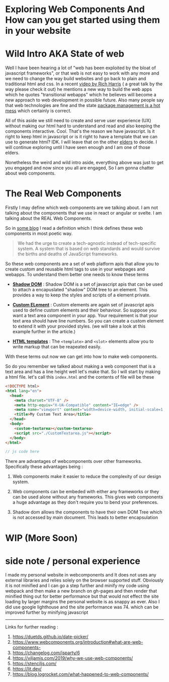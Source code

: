 # Exploring Web Components And How can you get started using them in your website

# Wild Intro AKA State of web

Well I have been hearing a lot of "web has been exploited by the bloat of
javascript frameworks", or that web is not easy to work with any more and we
need to change the way build websites and go back to plain and traditional html
and css. In a recent [video by Rich Harris](https://youtu.be/860d8usGC0o) ( a great talk by the way please check it out)
he mentions a new way to build the web apps which he quotes "transitional webapps" which he believes will become a new
approach to web development in possible future. Also many people say that web technologies are fine and the state
[package management is a hot mess](https://nadh.in/blog/javascript-ecosystem-software-development-are-a-hot-mess/) which certainly is correct.

All of this aside we still need to create and serve user experience (UX)
without making our html hard to understand and read and also keeping the
components interactive. Cool. That's the reason we have javascript. Is it right
to keep html in javascript or is it right to have a template that we can use to
generate html? IDK. I will leave that on the other [elders](https://www.urbandictionary.com/define.php?term=Technological%20Boomer) to decide.
I will continue exploring until I have seen enough and I am one of those elders.

Nonetheless the weird and wild intro aside, everything above was just to get you
engaged and now since you all are engaged, So I am gonna chatter about web components.

# The Real Web Components

Firstly I may define which web components are we talking about. I am not talking
about the components that we use in react or angular or svelte. I am talking about the
REAL Web Components.

So in [some blog](https://viljamis.com/2019/why-we-use-web-components/) I read a definition which I think defines these web components in most poetic way.

> We had the urge to create a tech-agnostic instead of tech-specific system. A system that is based on web standards and would survive the births and deaths of JavaScript frameworks.

So these web components are a set of web platform apis that allow you to create custom and reusable
html tags to use in your webpages and webapps. To understand them better one needs to know these terms

- [**Shadow DOM**](https://developer.mozilla.org/en-US/docs/Web/Web_Components/Using_shadow_DOM) : Shadow DOM is a set of javascript apis that can be used to attach a encapuslated "shadow"
  DOM tree to an element. This provides a way to keep the styles and scripts of a element private.

- [**Custom ELement**](https://developer.mozilla.org/en-US/docs/Web/Web_Components/Using_custom_elements) : Custom elements are again set of javascript apis used to define custom elements and
  their behaviour. So suppose you want a text area component in your app. Your requirement is that your text area should
  have line numbers. So you can create a custom element to extend it with your provided styles. (we will take a look
  at this example further in the article.)

- [**HTML templates**](https://developer.mozilla.org/en-US/docs/Web/Web_Components/Using_templates_and_slots) : The `<template>` and `<slot>` elements allow you to write markup that can be reapeated easily.

With these terms out now we can get into how to make web components.

So do you remember we talked about making a web component that is a text area and has a line height well let's make that. So I will start by making a html file.
let's call this `index.html` and the contents of file will be these

```html
<!DOCTYPE html>
<html lang="en">
  <head>
    <meta charset="UTF-8" />
    <meta http-equiv="X-UA-Compatible" content="IE=edge" />
    <meta name="viewport" content="width=device-width, initial-scale=1.0" />
    <title>My Custom Text Area</title>
  </head>
  <body>
    <custom-textarea></custom-textarea>
    <script src="./CustomTextarea.js"></script>
  </body>
</html>
```

```js
// js code here
```

There are advantages of webcomponents over other frameworks. Specifically these advantages being :

1. Web components make it easier to reduce the complexity of our design system.

2. Web components can be embeded with either any frameworks or they can be used alone without any frameworks.
   This gives web components a huge advantage as they don't require you to bend your preferences.

3. Shadow dom allows the components to have their own DOM Tree which is not accessed by main document.
   This leads to better encapsulation

# WIP (More Soon)

# side note / personal experience

I made my personal website in webcomponents and It does not uses any external
libraries and relies solely on the browser supported stuff. Obviously it is not
minified and I can go a step further and minify my code using webpack and then
make a new branch on gh-pages and then render that minified thing out for
better performance but that would not effect the site loading by larger margins
the personal website is as snappy as ever. Also I did use google lighthouse and
the site performance was 74. which can be improved further by minifying
javascript

---

Links for further reading :

1. https://duetds.github.io/date-picker/
2. https://www.webcomponents.org/introduction#what-are-web-components-
3. https://changelog.com/jsparty/6
4. https://viljamis.com/2019/why-we-use-web-components/
5. https://stenciljs.com/
6. https://lit.dev/
7. https://blog.logrocket.com/what-happened-to-web-components/
